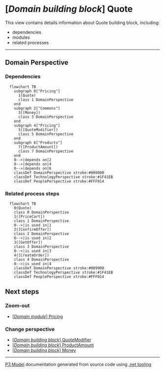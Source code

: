 ﻿
# [*Domain building block*] Quote

This view contains details information about Quote building block, including:
- dependencies
- modules
- related processes  

---



## Domain Perspective


### Dependencies

```mermaid
  flowchart TB
    subgraph 0["Pricing"]
      1(Quote)
      class 1 DomainPerspective
    end
    subgraph 2["Commons"]
      3([Money])
      class 3 DomainPerspective
    end
    subgraph 4["Pricing"]
      5([QuoteModifier])
      class 5 DomainPerspective
    end
    subgraph 6["Products"]
      7([ProductAmount])
      class 7 DomainPerspective
    end
    0-->|depends on|2
    0-->|depends on|4
    0-->|depends on|6
    classDef DomainPerspective stroke:#009900
    classDef TechnologyPerspective stroke:#1F41EB
    classDef PeoplePerspective stroke:#FFF014
```

### Related process steps

```mermaid
  flowchart TB
    0(Quote)
    class 0 DomainPerspective
    1([PriceCart])
    class 1 DomainPerspective
    0-->|is used in|1
    2([ConfirmOffer])
    class 2 DomainPerspective
    0-->|is used in|2
    3([GetOffer])
    class 3 DomainPerspective
    0-->|is used in|3
    4([CreateOrder])
    class 4 DomainPerspective
    0-->|is used in|4
    classDef DomainPerspective stroke:#009900
    classDef TechnologyPerspective stroke:#1F41EB
    classDef PeoplePerspective stroke:#FFF014
```

## Next steps


### Zoom-out

- [[*Domain module*] Pricing](../../../Modules/Sales/Pricing/Pricing.md)

### Change perspective

- [[*Domain building block*] QuoteModifier](QuoteModifier.md)
- [[*Domain building block*] ProductAmount](../Products/ProductAmount.md)
- [[*Domain building block*] Money](../Commons/Money.md)

---

[P3 Model](https://github.com/P3-model/P3-model) documentation generated from source code using [.net tooling](https://github.com/P3-model/P3-model-dotnet)